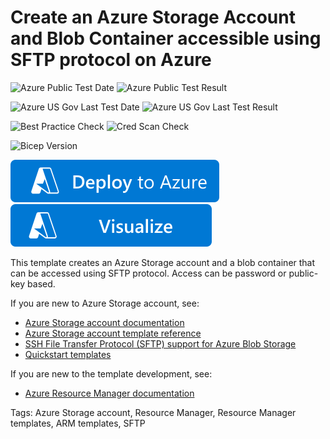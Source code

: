# Create an Azure Storage Account and Blob Container accessible using SFTP protocol on Azure
![Azure Public Test Date](https://azurequickstartsservice.blob.core.windows.net/badges/quickstarts/microsoft.storage/storage-sftp/PublicLastTestDate.svg)
![Azure Public Test Result](https://azurequickstartsservice.blob.core.windows.net/badges/quickstarts/microsoft.storage/storage-sftp/PublicDeployment.svg)

![Azure US Gov Last Test Date](https://azurequickstartsservice.blob.core.windows.net/badges/quickstarts/microsoft.storage/storage-sftp/FairfaxLastTestDate.svg)
![Azure US Gov Last Test Result](https://azurequickstartsservice.blob.core.windows.net/badges/quickstarts/microsoft.storage/storage-sftp/FairfaxDeployment.svg)

![Best Practice Check](https://azurequickstartsservice.blob.core.windows.net/badges/quickstarts/microsoft.storage/storage-sftp/BestPracticeResult.svg)
![Cred Scan Check](https://azurequickstartsservice.blob.core.windows.net/badges/quickstarts/microsoft.storage/storage-sftp/CredScanResult.svg)

![Bicep Version](https://azurequickstartsservice.blob.core.windows.net/badges/quickstarts/microsoft.storage/storage-sftp/BicepVersion.svg)

[![Deploy To Azure](https://raw.githubusercontent.com/Azure/azure-quickstart-templates/master/1-CONTRIBUTION-GUIDE/images/deploytoazure.svg?sanitize=true)](https://portal.azure.com/#create/Microsoft.Template/uri/https%3A%2F%2Fraw.githubusercontent.com%2FAzure%2Fazure-quickstart-templates%2Fmaster%2Fquickstarts%2Fmicrosoft.storage%2Fstorage-sftp%2Fazuredeploy.json)
[![Visualize](https://raw.githubusercontent.com/Azure/azure-quickstart-templates/master/1-CONTRIBUTION-GUIDE/images/visualizebutton.svg?sanitize=true)](http://armviz.io/#/?load=https%3A%2F%2Fraw.githubusercontent.com%2FAzure%2Fazure-quickstart-templates%2Fmaster%2Fquickstarts%2Fmicrosoft.storage%2Fstorage-sftp%2Fazuredeploy.json)

This template creates an Azure Storage account and a blob container that can be accessed using SFTP protocol. Access can be password or public-key based.

If you are new to Azure Storage account, see:

- [Azure Storage account documentation](http://azure.microsoft.com/documentation/articles/storage-create-storage-account/)
- [Azure Storage account template reference](https://docs.microsoft.com/azure/templates/microsoft.storage/allversions)
- [SSH File Transfer Protocol (SFTP) support for Azure Blob Storage](https://docs.microsoft.com/azure/storage/blobs/secure-file-transfer-protocol-support)
- [Quickstart templates](https://azure.microsoft.com/resources/templates/?resourceType=Microsoft.Storage&pageNumber=1&sort=Popular)

If you are new to the template development, see:

- [Azure Resource Manager documentation](https://docs.microsoft.com/en-us/azure/azure-resource-manager/)

Tags: Azure Storage account, Resource Manager, Resource Manager templates, ARM templates, SFTP


